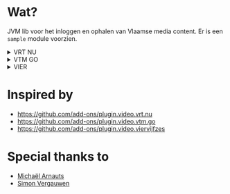 # Wat?

JVM lib voor het inloggen en ophalen van Vlaamse media content.
Er is een `sample` module voorzien.

<details>
<summary>VRT NU</summary>

# VRT NU

## Authenticatie
- [x] Authenticatie
  - [x] accessToken
  - [x] refreshToken
  - [x] expiry
- [x] VRT Profiel ophalen
- [x] Favorieten

## Content
- [x] Alle programma's alfabetisch
- [x] Alle categorieën
- [x] Zoeken
- [x] Ophalen van episodes
- [x] Ophalen van streams
- [x] Live screen grabs

## Streaming
- [x] Live streams
- [ ] Progress update

## EPG
- [x] EPG

</details>

<details>
<summary>VTM GO</summary>

# VTM GO

## Authenticatie
- [x] Authenticatie
- [x] VTM GO Profiel ophalen

## Content
- [x] Alle programma's alfabetisch
- [x] Alle categorieën
- [x] Home page content
  - [x] Main
  - [x] Series
  - [x] Movies
  - [x] Kids
- [x] Favorieten
- [x] Zoeken
- [x] Ophalen van episodes
- [x] Ophalen van streams
  - [x] Live Stream
  - [x] VOD
- [ ] Live screen grabs (niet beschikbaar)
- [x] Live Channel Information + EPG

## Streaming
- [x] Live Streams
- [ ] Progress updates

## EPG
- [x] EPG

</details>

<details>
<summary>VIER</summary>

# VIER

## Authenticatie
- [x] Authenticatie
- [x] Vier Profiel ophalen
- [ ] Favorieten

## Content
- [x] Alle programma's alfabetisch
- [ ] Alle categorieën
- [ ] Favorieten
- [ ] Zoeken
- [x] Ophalen van episodes
- [x] Ophalen van streams
- [ ] Live screen grabs
- [ ] Live streams

## EPG
- [ ] EPG

</details>

# Inspired by

- https://github.com/add-ons/plugin.video.vrt.nu
- https://github.com/add-ons/plugin.video.vtm.go
- https://github.com/add-ons/plugin.video.viervijfzes

# Special thanks to

- [Michaël Arnauts](https://github.com/michaelarnauts)
- [Simon Vergauwen](https://github.com/nomisRev)
